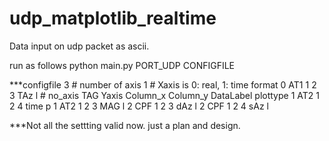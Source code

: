 # udp_matplotlib_realtime


Data input on udp packet as ascii.

run as follows
python main.py PORT_UDP   CONFIGFILE

***configfile
3  # number of axis
1  # Xaxis is 0: real, 1: time format
0 AT1 1 2 3 TAz l    # no_axis  TAG Yaxis Column_x Column_y  DataLabel plottype
1 AT2 1 2 4 time p
1 AT2 1 2 3 MAG l
2 CPF 1 2 3 dAz l
2 CPF 1 2 4 sAz l

***Not all the settting valid now. just a plan and design.



